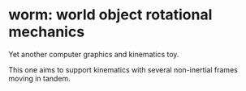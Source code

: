 # worm: world object rotational mechanics

Yet another computer graphics and kinematics toy.

This one aims to support kinematics with several non-inertial frames moving in
tandem.

